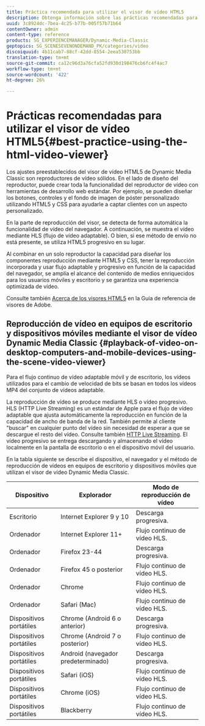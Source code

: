 ```yaml
---
title: Práctica recomendada para utilizar el visor de vídeo HTML5
description: Obtenga información sobre las prácticas recomendadas para utilizar el visor de vídeo HTML5.
uuid: 3c8924dc-7bea-4c25-b77b-005f57b71b64
contentOwner: admin
content-type: reference
products: SG_EXPERIENCEMANAGER/Dynamic-Media-Classic
geptopics: SG_SCENESEVENONDEMAND_PK/categories/video
discoiquuid: 4b11cab7-88cf-42dd-8554-2eea530753bb
translation-type: tm+mt
source-git-commit: ca12c96d3a76cfa52fd930d190476cb6fc4f4ac7
workflow-type: tm+mt
source-wordcount: '422'
ht-degree: 26%

---
```



# Prácticas recomendadas para utilizar el visor de vídeo HTML5{#best-practice-using-the-html-video-viewer}

Los ajustes preestablecidos del visor de vídeo HTML5 de Dynamic Media Classic son reproductores de vídeo sólidos. En el lado de diseño del reproductor, puede crear toda la funcionalidad del reproductor de vídeo con herramientas de desarrollo web estándar. Por ejemplo, se pueden diseñar los botones, controles y el fondo de imagen de póster personalizado utilizando HTML5 y CSS para ayudarle a captar clientes con un aspecto personalizado.

En la parte de reproducción del visor, se detecta de forma automática la funcionalidad de vídeo del navegador. A continuación, se muestra el vídeo mediante HLS (flujo de vídeo adaptable). O bien, si ese método de envío no está presente, se utiliza HTML5 progresivo en su lugar.

Al combinar en un solo reproductor la capacidad para diseñar los componentes reproducción mediante HTML5 y CSS, tener la reproducción incorporada y usar flujo adaptable y progresivo en función de la capacidad del navegador, se amplía el alcance del contenido de medios enriquecidos para los usuarios móviles y escritorio y se garantiza una experiencia optimizada de vídeo.

Consulte también [Acerca de los visores HTML5](https://docs.adobe.com/content/help/en/dynamic-media-developer-resources/library/viewers-for-aem-assets-only/c-html5-aem-asset-viewers.html) en la Guía de referencia de visores de Adobe.

## Reproducción de vídeo en equipos de escritorio y dispositivos móviles mediante el visor de vídeo Dynamic Media Classic {#playback-of-video-on-desktop-computers-and-mobile-devices-using-the-scene-video-viewer}

Para el flujo continuo de vídeo adaptable móvil y de escritorio, los vídeos utilizados para el cambio de velocidad de bits se basan en todos los vídeos MP4 del conjunto de vídeos adaptable.

La reproducción de vídeo se produce mediante HLS o vídeo progresivo. HLS (HTTP Live Streaming) es un estándar de Apple para el flujo de vídeo adaptable que ajusta automáticamente la reproducción en función de la capacidad de ancho de banda de la red. También permite al cliente &quot;buscar&quot; en cualquier punto del vídeo sin necesidad de esperar a que se descargue el resto del vídeo. Consulte también [HTTP Live Streaming](https://developer.apple.com/streaming/). El vídeo progresivo se entrega descargando y almacenando el vídeo localmente en la pantalla de escritorio o en el dispositivo móvil del usuario.

En la tabla siguiente se describe el dispositivo, el navegador y el método de reproducción de vídeos en equipos de escritorio y dispositivos móviles que utilizan el visor de vídeo Dynamic Media Classic.

| Dispositivo | Explorador | Modo de reproducción de vídeo |
|--- |--- |--- |
| Escritorio | Internet Explorer 9 y 10 | Descarga progresiva. |
| Ordenador | Internet Explorer 11+ | Flujo continuo de vídeo HLS. |
| Ordenador | Firefox 23-44 | Descarga progresiva. |
| Ordenador | Firefox 45 o posterior | Flujo continuo de vídeo HLS. |
| Ordenador | Chrome | Flujo continuo de vídeo HLS. |
| Ordenador | Safari (Mac) | Flujo continuo de vídeo HLS. |
| Dispositivos portátiles | Chrome (Android 6 o anterior) | Descarga progresiva. |
| Dispositivos portátiles | Chrome (Android 7 o posterior) | Flujo continuo de vídeo HLS. |
| Dispositivos portátiles | Android (navegador predeterminado) | Descarga progresiva. |
| Dispositivos portátiles | Safari (iOS) | Flujo continuo de vídeo HLS. |
| Dispositivos portátiles | Chrome (iOS) | Flujo continuo de vídeo HLS. |
| Dispositivos portátiles | Blackberry | Flujo continuo de vídeo HLS. |
